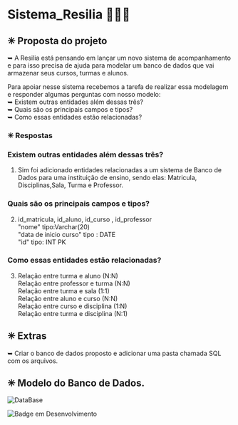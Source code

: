 # Sistema_Resilia 👩🏼‍💻

## ✳ Proposta do projeto <br>
➥ A Resilia está pensando em lançar um novo sistema de
acompanhamento e para isso precisa de ajuda para modelar um
banco de dados que vai armazenar seus cursos, turmas e alunos.


Para apoiar nesse sistema recebemos a tarefa de realizar essa modelagem
e responder algumas perguntas com nosso modelo: <br>
➥ Existem outras entidades além dessas três? <br>
➥ Quais são os principais campos e tipos? <br>
➥ Como essas entidades estão relacionadas? 
<br>



### ✳ Respostas

### Existem outras entidades além dessas três?

1. Sim foi adicionado entidades relacionadas a um sistema de Banco de Dados para uma instituição de ensino, sendo elas: 
Matricula, Disciplinas,Sala, Turma e Professor.


### Quais são os principais campos e tipos?

2. id_matricula, id_aluno, id_curso , id_professor  <br>
 "nome"   tipo:Varchar(20) <br>
 "data de inicio curso"  tipo : DATE <br>
 "id"  tipo: INT PK <br>
 

### Como essas entidades estão relacionadas?

3. Relação entre turma e aluno (N:N) <br>
Relação entre professor e turma (N:N) <br>
Relação entre turma e sala (1:1) <br>
Relação entre aluno e curso (N:N) <br>
Relação entre curso e disciplina (1:N) <br>
Relação entre turma e disciplina (N:1) <br>



## ✳ Extras
➥ Criar o banco de dados proposto e adicionar uma pasta chamada SQL com os arquivos.
 
 
 
## ✳ Modelo do Banco de Dados.

![DataBase](https://user-images.githubusercontent.com/113525688/213037984-65d221f1-ddbd-40e3-a08d-a7106d3070df.jpeg)



 ![Badge em Desenvolvimento](http://img.shields.io/static/v1?label=STATUS&message=%20Finalizado&color=GREEN&style=for-the-badge)
